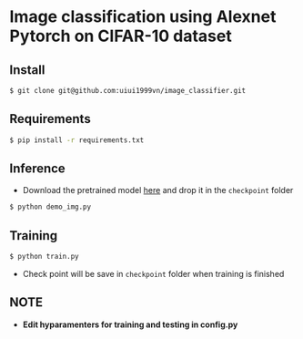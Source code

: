 # Image classification using Alexnet Pytorch on CIFAR-10 dataset
## Install 
```bash
$ git clone git@github.com:uiui1999vn/image_classifier.git
```
## Requirements
```bash
$ pip install -r requirements.txt
```
## Inference
* Download the pretrained model [here](https://drive.google.com/file/d/1WEbcT8i1_zyUDpfE_9sWnBKWGcSMSVDp/view?usp=sharing) and drop it in the `checkpoint` folder
```bash
$ python demo_img.py
```
## Training
```bash
$ python train.py
```
* Check point will be save in `checkpoint` folder when training is finished 
## NOTE
* **Edit hyparamenters for training and testing in config.py**


